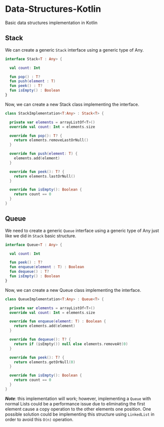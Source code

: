 # Data-Structures-Kotlin
Basic data structures implementation in Kotlin

## Stack

We can create a generic `Stack` interface using a generic type of Any.

```kotlin
interface Stack<T : Any> {

  val count: Int

  fun pop() : T?
  fun push(element : T)
  fun peek() : T?
  fun isEmpty() : Boolean
}
```

Now, we can create a new Stack class implementing the interface.

```kotlin
class StackImplementation<T:Any> : Stack<T> {

  private var elements = arrayListOf<T>()
  override val count: Int = elements.size

  override fun pop(): T? {
    return elements.removeLastOrNull()
  }

  override fun push(element: T) {
    elements.add(element)
  }

  override fun peek(): T? {
    return elements.lastOrNull()
  }

  override fun isEmpty(): Boolean {
    return count == 0
  }
}
```

## Queue

We need to create a generic `Queue` interface using a generic type of Any just like we did in `Stack` basic structure.

```kotlin
interface Queue<T : Any> {

  val count: Int

  fun peek() : T?
  fun enqueue(element : T) : Boolean
  fun dequeue() : T?
  fun isEmpty() : Boolean
}
```

Now, we can create a new Queue class implementing the interface.

```kotlin
class QueueImplementation<T:Any> : Queue<T> {

  private var elements = arrayListOf<T>()
  override val count: Int = elements.size

  override fun enqueue(element: T) : Boolean {
    return elements.add(element)
  }

  override fun dequeue(): T? {
    return if (isEmpty()) null else elements.removeAt(0)
  }

  override fun peek(): T? {
    return elements.getOrNull(0)
  }

  override fun isEmpty(): Boolean {
    return count == 0
  }
}
```

***Note***: this implementation will work; however, implementing a `Queue` with normal Lists could be a performance issue due to eliminating the first element cause a copy operation to the other elements one position. One possible solution could be implementing this structure using `LinkedList` in order to avoid this `O(n)` operation.
